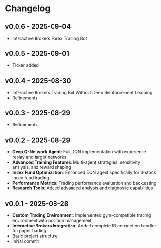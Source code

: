 # Changelog

## v0.0.6 - 2025-09-04
* Interactive Brokers Forex Trading Bot

## v0.0.5 - 2025-09-01
* Ticker added

## v0.0.4 - 2025-08-30
* Interactive Brokers Trading Bot Without Deep Reinforcement Learning
* Refinements

## v0.0.3 - 2025-08-29
* Refinements

## v0.0.2 - 2025-08-29
* **Deep Q-Network Agent**: Full DQN implementation with experience replay and target networks
* **Advanced Training Features**: Multi-agent strategies, sensitivity analysis, and reward shaping
* **Index Fund Optimization**: Enhanced DQN agent specifically for 3-stock index fund trading
* **Performance Metrics**: Trading performance evaluation and backtesting
* **Research Tools**: Added advanced analysis and diagnostic capabilities

## v0.0.1 - 2025-08-28
* **Custom Trading Environment**: Implemented gym-compatible trading environment with position management
* **Interactive Brokers Integration**: Added complete IB connection handler for paper trading
* Basic project structure
* Initial commit
